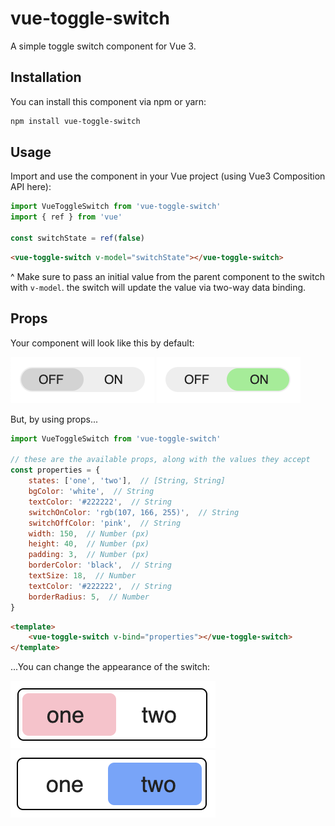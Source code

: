 # vue-toggle-switch

A simple toggle switch component for Vue 3.

## Installation

You can install this component via npm or yarn:

```bash
npm install vue-toggle-switch
```

## Usage

Import and use the component in your Vue project (using Vue3 Composition API here):

```javascript
import VueToggleSwitch from 'vue-toggle-switch'
import { ref } from 'vue'

const switchState = ref(false)
```
```html
<vue-toggle-switch v-model="switchState"></vue-toggle-switch>
```
^ Make sure to pass an initial value from the parent component to the switch with `v-model`. the switch will update the value via two-way data binding.

## Props

Your component will look like this by default:

<picture>
  <img alt="Image Alt Text" src="/img/default-off.png">
</picture>
<picture>
  <img alt="Image Alt Text" src="/img/default-on.png">
</picture>

But, by using props...
```javascript
import VueToggleSwitch from 'vue-toggle-switch' 

// these are the available props, along with the values they accept
const properties = {
    states: ['one', 'two'],  // [String, String]
    bgColor: 'white',  // String
    textColor: '#222222',  // String
    switchOnColor: 'rgb(107, 166, 255)',  // String
    switchOffColor: 'pink',  // String
    width: 150,  // Number (px)
    height: 40,  // Number (px)
    padding: 3,  // Number (px)
    borderColor: 'black',  // String
    textSize: 18,  // Number
    textColor: '#222222',  // String
    borderRadius: 5,  // Number
}
```
```html
<template>
    <vue-toggle-switch v-bind="properties"></vue-toggle-switch>
</template>
```

...You can change the appearance of the switch:

<picture>
  <img alt="Image Alt Text" src="/img/props-off.png">
</picture>
<picture>
  <img alt="Image Alt Text" src="/img/props-on.png">
</picture>
